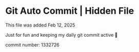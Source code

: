 # Git Auto Commit | Hidden File

This file was added Feb 12, 2025

Just for fun and keeping my daily git commit active 🤪

commit number: 1332726

